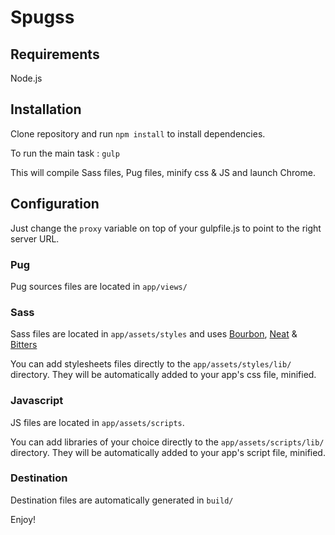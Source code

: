 # Spugss

## Requirements

Node.js

## Installation

Clone repository and run `npm install` to install dependencies.

To run the main task : `gulp`

This will compile Sass files, Pug files, minify css & JS and launch Chrome.

## Configuration

Just change the `proxy` variable on top of your gulpfile.js to point to the right server URL.

### Pug

Pug sources files are located in `app/views/`

### Sass

Sass files are located in `app/assets/styles` and uses [Bourbon](https://github.com/thoughtbot/bourbon), [Neat](https://github.com/thoughtbot/neat) & [Bitters](https://github.com/thoughtbot/bitters)

You can add stylesheets files directly to the `app/assets/styles/lib/` directory. They will be automatically added to your app's css file, minified.

### Javascript

JS files are located in `app/assets/scripts`.

You can add libraries of your choice directly to the `app/assets/scripts/lib/` directory. They will be automatically added to your app's script file, minified.

### Destination

Destination files are automatically  generated in `build/` 

Enjoy!